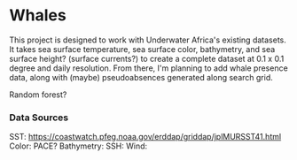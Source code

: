 # Whales

This project is designed to work with Underwater Africa's existing datasets. It takes sea surface temperature, sea surface color, bathymetry, and sea surface height? (surface currents?) to create a complete dataset at 0.1 x 0.1 degree and daily resolution. From there, I'm planning to add whale presence data, along with (maybe) pseudoabsences generated along search grid.

Random forest?

### Data Sources

SST: https://coastwatch.pfeg.noaa.gov/erddap/griddap/jplMURSST41.html
Color: PACE?
Bathymetry: 
SSH: 
Wind: 
